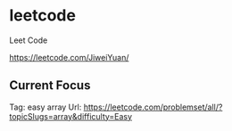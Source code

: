 # leetcode
Leet Code

https://leetcode.com/JiweiYuan/

## Current Focus  

Tag: easy array 
Url: https://leetcode.com/problemset/all/?topicSlugs=array&difficulty=Easy